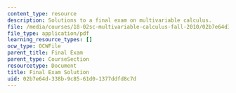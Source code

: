 ```yaml
---
content_type: resource
description: Solutions to a final exam on multivariable calculus.
file: /media/courses/18-02sc-multivariable-calculus-fall-2010/02b7e64d338b9c8561d01377ddfd8c7d_MIT18_02SC_finalexamsol.pdf
file_type: application/pdf
learning_resource_types: []
ocw_type: OCWFile
parent_title: Final Exam
parent_type: CourseSection
resourcetype: Document
title: Final Exam Solution
uid: 02b7e64d-338b-9c85-61d0-1377ddfd8c7d
---
```

